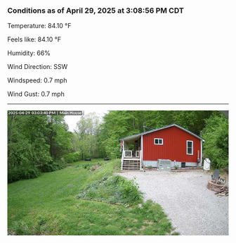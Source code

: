 ### Conditions as of April 29, 2025 at 3:08:56 PM CDT 

Temperature: 84.10 &deg;F

Feels like: 84.10 &deg;F

Humidity: 66%

Wind Direction: SSW

Windspeed: 0.7 mph

Wind Gust: 0.7 mph

---

<img src="./images/latest.jpeg"/>

